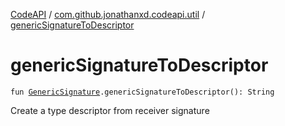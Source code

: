[CodeAPI](../index.md) / [com.github.jonathanxd.codeapi.util](index.md) / [genericSignatureToDescriptor](.)

# genericSignatureToDescriptor

`fun `[`GenericSignature`](../com.github.jonathanxd.codeapi.generic/-generic-signature/index.md)`.genericSignatureToDescriptor(): String`

Create a type descriptor from receiver signature

